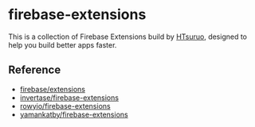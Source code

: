 # firebase-extensions

This is a collection of Firebase Extensions build by [HTsuruo](https://github.com/HTsuruo), designed to help you build better apps faster.

## Reference

- [firebase/extensions](https://github.com/firebase/extensions)
- [invertase/firebase-extensions](https://github.com/invertase/firebase-extensions)
- [rowyio/firebase-extensions](https://github.com/rowyio/firebase-extensions)
- [yamankatby/firebase-extensions](https://github.com/yamankatby/firebase-extensions)
